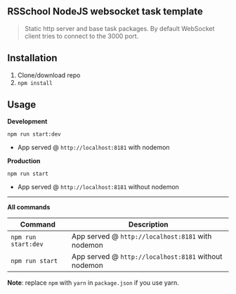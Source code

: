 ## RSSchool NodeJS websocket task template

> Static http server and base task packages.
> By default WebSocket client tries to connect to the 3000 port.

## Installation

1. Clone/download repo
2. `npm install`

## Usage

**Development**

`npm run start:dev`

- App served @ `http://localhost:8181` with nodemon

**Production**

`npm run start`

- App served @ `http://localhost:8181` without nodemon

---

**All commands**

| Command             | Description                                          |
| ------------------- | ---------------------------------------------------- |
| `npm run start:dev` | App served @ `http://localhost:8181` with nodemon    |
| `npm run start`     | App served @ `http://localhost:8181` without nodemon |

**Note**: replace `npm` with `yarn` in `package.json` if you use yarn.
